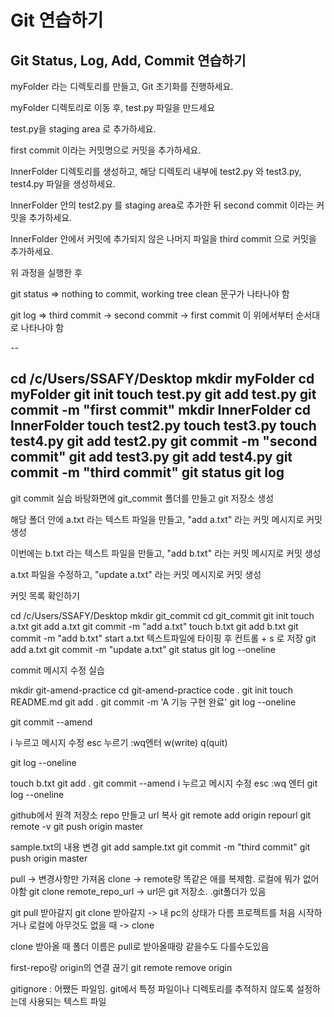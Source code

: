 	
# Git 연습하기
## Git Status, Log, Add, Commit 연습하기 

myFolder 라는 디렉토리를 만들고, Git 초기화를 진행하세요.  

myFolder 디렉토리로 이동 후, test.py 파일을 만드세요

test.py을 staging area 로 추가하세요.

first commit 이라는 커밋명으로 커밋을 추가하세요.

InnerFolder 디렉토리를 생성하고, 해당 디렉토리 내부에 test2.py 와 test3.py, test4.py 파일을 생성하세요.

InnerFolder 안의 test2.py 를 staging area로 추가한 뒤 second commit 이라는 커밋을 추가하세요.

InnerFolder 안에서 커밋에 추가되지 않은 나머지 파일을 third commit 으로 커밋을 추가하세요.

위 과정을 실행한 후 

git status => nothing to commit, working tree clean 문구가 나타나야 함 

git log => third commit -> second commit -> first commit 이 위에서부터 순서대로 나타나야 함

--

cd /c/Users/SSAFY/Desktop
mkdir myFolder
cd myFolder
git init
touch test.py
git add test.py
git commit -m "first commit"
mkdir InnerFolder
cd InnerFolder
touch test2.py
touch test3.py
touch test4.py
git add test2.py
git commit -m "second commit"
git add test3.py
git add test4.py
git commit -m "third commit"
git status
git log
--

git commit 실습
바탕화면에 git_commit 폴더를 만들고 git 저장소 생성

해당 폴더 안에 a.txt 라는 텍스트 파일을 만들고, "add a.txt" 라는 커밋 메시지로 커밋 생성

이번에는 b.txt 라는 텍스트 파일을 만들고, "add b.txt" 라는 커밋 메시지로 커밋 생성

a.txt 파일을 수정하고, "update a.txt" 라는 커밋 메시지로 커밋 생성

커밋 목록 확인하기

cd /c/Users/SSAFY/Desktop
mkdir git_commit
cd git_commit
git init
touch a.txt
git add a.txt
git commit -m "add a.txt"
touch b.txt
git add b.txt
git commit -m "add b.txt"
start a.txt
텍스트파일에 타이핑 후 컨트롤 + s 로 저장
git add a.txt
git commit -m "update a.txt"
git status
git log --oneline


commit 메시지 수정 실습

mkdir git-amend-practice
cd git-amend-practice
code .
git init
touch README.md
git add .
git commit -m 'A 기능 구현 완료'
git log --oneline

git commit --amend

i 누르고 메시지 수정
esc 누르기
:wq엔터
w(write)
q(quit)

git log --oneline

touch b.txt
git add .
git commit --amend
i 누르고 메시지 수정
esc :wq 엔터
git log --oneline


github에서 원격 저장소 repo 만들고 url 복사
git remote add origin repourl
git remote -v
git push origin master

sample.txt의 내용 변경
git add sample.txt
git commit -m "third commit"
git push origin master

pull -> 변경사항만 가져옴
clone -> remote랑 똑같은 애를 복제함. 로컬에 뭐가 없어야함
git clone remote_repo_url -> url은 git 저장소. .git폴더가 있음

git pull 받아갈지 git clone 받아갈지 -> 내 pc의 상태가 다름
프로젝트를 처음 시작하거나 로컬에 아무것도 없을 때 -> clone

clone 받아올 때 폴더 이름은 pull로 받아올때랑 같을수도 다를수도있음


first-repo랑 origin의 연결 끊기
git remote remove origin

gitignore : 어쨌든 파일임. git에서 특정 파일이나 디렉토리를 추적하지 않도록 설정하는데 사용되는 텍스트 파일